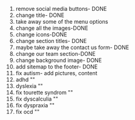1. remove social media buttons- DONE
2. change title- DONE
3. take away some of the menu options
4. change all the images-DONE
5. change icons-DONE
6. change section titles- DONE
7. maybe take away the contact us form- DONE
8. change our team section-DONE
9. change background image- DONE
10. add sitemap to the footer- DONE
11. fix autism- add pictures, content
12. adhd ""
13. dyslexia ""
14. fix tourette syndrom ""
15. fix dyscalculia ""
16. fix dyspraxia ""
17. fix ocd ""